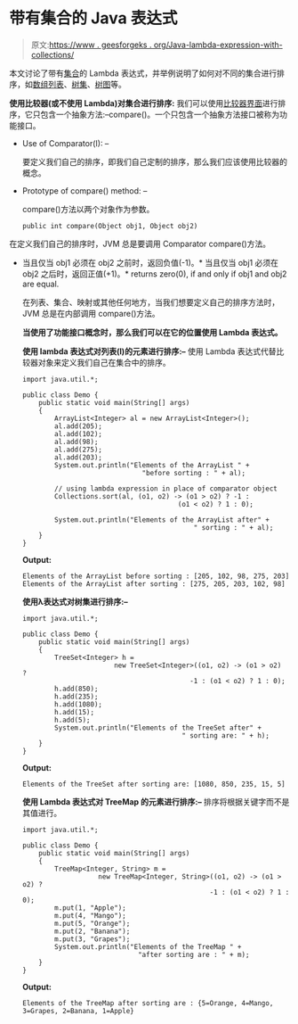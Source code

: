 # 带有集合的 Java 表达式

> 原文:[https://www . geesforgeks . org/Java-lambda-expression-with-collections/](https://www.geeksforgeeks.org/java-lambda-expression-with-collections/)

本文讨论了带有[集合](https://www.geeksforgeeks.org/collections-in-java-2/)的 Lambda 表达式，并举例说明了如何对不同的集合进行排序，如[数组列表](https://www.geeksforgeeks.org/arraylist-in-java/)、[树集](https://www.geeksforgeeks.org/treeset-in-java-with-examples/)、[树图](https://www.geeksforgeeks.org/treemap-in-java/)等。

**使用比较器(或不使用 Lambda)对集合进行排序:**
我们可以使用[比较器界面](https://www.geeksforgeeks.org/comparator-interface-java/)进行排序，它只包含一个抽象方法:–compare()。一个只包含一个抽象方法接口被称为功能接口。

*   Use of Comparator(I): –

    要定义我们自己的排序，即我们自己定制的排序，那么我们应该使用比较器的概念。

*   Prototype of compare() method: –

    compare()方法以两个对象作为参数。

    ```
    public int compare(Object obj1, Object obj2)

    ```

在定义我们自己的排序时，JVM 总是要调用 Comparator compare()方法。

*   当且仅当 obj1 必须在 obj2 之前时，返回负值(-1)。*   当且仅当 obj1 必须在 obj2 之后时，返回正值(+1)。*   returns zero(0), if and only if obj1 and obj2 are equal.

    在列表、集合、映射或其他任何地方，当我们想要定义自己的排序方法时，JVM 总是在内部调用 compare()方法。

    **当使用了功能接口概念时，那么我们可以在它的位置使用 Lambda 表达式。**

    **使用 lambda 表达式对列表(I)的元素进行排序:–**
    使用 Lambda 表达式代替比较器对象来定义我们自己在集合中的排序。

    ```
    import java.util.*;

    public class Demo {
        public static void main(String[] args)
        {
            ArrayList<Integer> al = new ArrayList<Integer>();
            al.add(205);
            al.add(102);
            al.add(98);
            al.add(275);
            al.add(203);
            System.out.println("Elements of the ArrayList " + 
                                  "before sorting : " + al);

            // using lambda expression in place of comparator object
            Collections.sort(al, (o1, o2) -> (o1 > o2) ? -1 :
                                           (o1 < o2) ? 1 : 0);

            System.out.println("Elements of the ArrayList after" + 
                                               " sorting : " + al);
        }
    }
    ```

    **Output:**

    ```
    Elements of the ArrayList before sorting : [205, 102, 98, 275, 203]
    Elements of the ArrayList after sorting : [275, 205, 203, 102, 98]

    ```

    **使用λ表达式对树集进行排序:–**

    ```
    import java.util.*;

    public class Demo {
        public static void main(String[] args)
        {
            TreeSet<Integer> h = 
                           new TreeSet<Integer>((o1, o2) -> (o1 > o2) ? 
                                              -1 : (o1 < o2) ? 1 : 0);
            h.add(850);
            h.add(235);
            h.add(1080);
            h.add(15);
            h.add(5);
            System.out.println("Elements of the TreeSet after" + 
                                            " sorting are: " + h);
        }
    }
    ```

    **Output:**

    ```
    Elements of the TreeSet after sorting are: [1080, 850, 235, 15, 5]

    ```

    **使用 Lambda 表达式对 TreeMap 的元素进行排序:–**
    排序将根据关键字而不是其值进行。

    ```
    import java.util.*;

    public class Demo {
        public static void main(String[] args)
        {
            TreeMap<Integer, String> m = 
                       new TreeMap<Integer, String>((o1, o2) -> (o1 > o2) ? 
                                                   -1 : (o1 < o2) ? 1 : 0);
            m.put(1, "Apple");
            m.put(4, "Mango");
            m.put(5, "Orange");
            m.put(2, "Banana");
            m.put(3, "Grapes");
            System.out.println("Elements of the TreeMap " + 
                                 "after sorting are : " + m);
        }
    }
    ```

    **Output:**

    ```
    Elements of the TreeMap after sorting are : {5=Orange, 4=Mango, 3=Grapes, 2=Banana, 1=Apple}

    ```